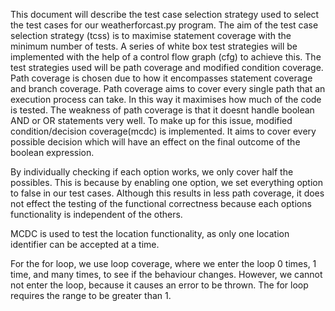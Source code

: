 This document will describe the test case selection strategy used to select the test cases for our weatherforcast.py program.
The aim of the test case selection strategy (tcss) is to maximise statement coverage with the minimum number of tests.
A series of white box test strategies will be implemented with the help of a control flow graph (cfg) to achieve this.
The test strategies used will be path coverage and modified condition coverage. Path coverage is chosen due to how it encompasses statement
coverage and branch coverage. Path coverage aims to cover every single path that an execution process can take. In this way it maximises how much
of the code is tested. The weakness of path coverage is that it doesnt handle boolean AND or OR statements very well. To make up for this
issue, modified condition/decision coverage(mcdc) is implemented. It aims to cover every possible decision which will have an effect
on the final outcome of the boolean expression.



By individually checking if each option works, we only cover half the possibles. This is because by enabling one option, we set everything option to false in our 
test cases. Although this results in less path coverage, it does not effect the testing of the functional correctness because each options functionality is independent of the others.


MCDC is used to test the location functionality, as only one location identifier can be accepted at a time.

For the for loop, we use loop coverage, where we enter the loop 0 times, 1 time, and many times, to see if the behaviour changes. However, we cannot not enter the loop,
because it causes an error to be thrown. The for loop requires the range to be greater than 1. 